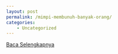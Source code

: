 ```yaml
---
layout: post
permalink: /mimpi-membunuh-banyak-orang/
categories:
    - Uncategorized
---
```


[Baca Selengkapnya](/08)